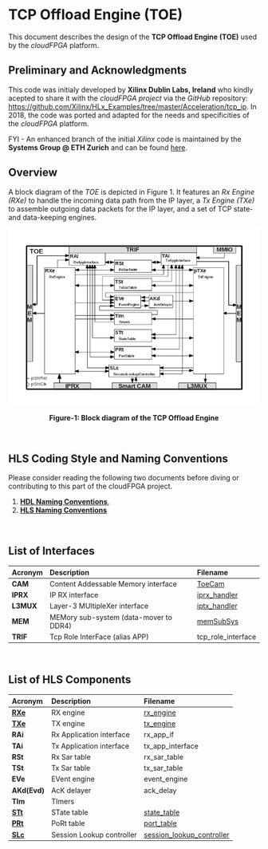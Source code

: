 # TCP Offload Engine (TOE)
This document describes the design of the **TCP Offload Engine (TOE)** used by the *cloudFPGA* platform.

## Preliminary and Acknowledgments
This code was initialy developed by **Xilinx Dublin Labs, Ireland** who kindly acepted to share it with the *cloudFPGA project* via the *GitHub* repository: https://github.com/Xilinx/HLx_Examples/tree/master/Acceleration/tcp_ip. In 2018, the code was ported and adapted for the needs and specificities of the *cloudFPGA* platform.

FYI - An enhanced branch of the initial *Xilinx* code is maintained by the **Systems Group @ ETH Zurich** and can be found [here](https://github.com/fpgasystems/fpga-network-stack).    

## Overview
A block diagram of the *TOE* is depicted in Figure 1. It features an *Rx Engine (RXe)* to handle the incoming data path from the IP layer, a *Tx Engine (TXe)* to assemble outgoing data packets for the IP layer, and a set of TCP state- and data-keeping engines.


![Block diagram of the TOE](./images/Fig-TOE-Structure.bmp#center)
<p align="center"><b>Figure-1: Block diagram of the TCP Offload Engine</b></p>
<br>

## HLS Coding Style and Naming Conventions
Please consider reading the following two documents before diving or contributing to this part of the cloudFPGA project.
  1) [**HDL Naming Conventions**](../hdl-naming-conventions.md), 
  2) [**HLS Naming Conventions**](./hls-naming-conventions.md)
<br>

## List of Interfaces

| Acronym         | Description                                           | Filename
|:----------------|:------------------------------------------------------|:--------------
| **CAM**         | Content Addessable Memory interface                   | [ToeCam](../../SRA/LIB/SHELL/LIB/hdl/nts/ToeCam/ToeCam.v)
| **IPRX**        | IP RX interface                                       | [iprx_handler](../../SRA/LIB/SHELL/LIB/hls/iprx_handler/src/iprx_handler.cpp)
| **L3MUX**       | Layer-3 MUltipleXer interface                         | [iptx_handler](../../SRA/LIB/SHELL/LIB/hls/iptx_handler/src/iptx_handler.cpp)
| **MEM**         | MEMory sub-system (data-mover to DDR4)                | [memSubSys](../../SRA/LIB/SHELL/LIB/hdl/mem/memSubSys.v)
| **TRIF**        | Tcp Role InterFace (alias APP)                        | tcp_role_interface

<br>

## List of HLS Components

| Acronym         | Description                                           | Filename
|:----------------|:------------------------------------------------------|:--------------
| **[RXe](./RXe.md)**   | RX engine                                             | [rx_engine](../../SRA/LIB/SHELL/LIB/hls/toe/src/rx_engine/src/rx_engine.cpp)
| **[TXe](./TXe.md)**   | TX engine                                             | [tx_engine](../../SRA/LIB/SHELL/LIB/hls/toe/src/tx_engine/src/tx_engine.cpp)
| **RAi**         | Rx Application interface                              | rx_app_if
| **TAi**         | Tx Application interface                              | tx_app_interface
| **RSt**         | Rx Sar table                                          | rx_sar_table
| **TSt**         | Tx Sar table                                          | tx_sar_table
| **EVe**         | EVent engine                                          | event_engine
| **AKd(Evd)**    | AcK delayer                                           | ack_delay
| **TIm**         | TImers                                                | 
| **[STt](./STt.md)**       | STate table                                           | [state_table](../../SRA/LIB/SHELL/LIB/hls/toe/src/state_table/state_table.cpp)
| **[PRt](./PRt.md)**       | PoRt table                                            | [port_table](../../SRA/LIB/SHELL/LIB/hls/toe/src/port_table/port_table.cpp)
| **[SLc](./SLc.md)**       | Session Lookup controller                             | [session_lookup_controller](../../SRA/LIB/SHELL/LIB/hls/toe/src/session_lookup_controller/session_lookup_controller.cpp)

<br>






